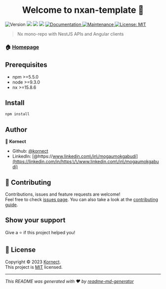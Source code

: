 <h1 align="center">Welcome to nxan-template 👋</h1>
<p>
  <img alt="Version" src="https://img.shields.io/badge/version-0.0.1-blue.svg?cacheSeconds=2592000" />
  <img src="https://img.shields.io/badge/npm-%3E%3D5.5.0-blue.svg" />
  <img src="https://img.shields.io/badge/node-%3E%3D9.3.0-blue.svg" />
  <img src="https://img.shields.io/badge/nx-%3E%3D15.8.6-blue.svg" />
  <a href="https://github.com/kornect/nxan-template#readme" target="_blank">
    <img alt="Documentation" src="https://img.shields.io/badge/documentation-yes-brightgreen.svg" />
  </a>
  <a href="https://github.com/kornect/nxan-template/graphs/commit-activity" target="_blank">
    <img alt="Maintenance" src="https://img.shields.io/badge/Maintained%3F-yes-green.svg" />
  </a>
  <a href="https://github.com/kornect/nxan-template/blob/master/LICENSE" target="_blank">
    <img alt="License: MIT" src="https://img.shields.io/github/license/kornect/nxan-template" />
  </a>
</p>

> Nx mono-repo with NestJS APIs and Angular clients 

<!--
*** Thanks for checking out the Best-README-Template. If you have a suggestion
*** that would make this better, please fork the repo and create a pull request
*** or simply open an issue with the tag "enhancement".
*** Don't forget to give the project a star!
*** Thanks again! Now go create something AMAZING! :D
-->


### 🏠 [Homepage](https://github.com/kornect/nxan-template#readme)

## Prerequisites

- npm >=5.5.0
- node >=9.3.0
- nx >=15.8.6

## Install

```sh
npm install
```

## Author

👤 **Kornect**

* Github: [@kornect](https://github.com/kornect)
* LinkedIn: [@https:\/\/www.linkedin.com\/in\/mogaumokgabudi](https://linkedin.com/in/https:\/\/www.linkedin.com\/in\/mogaumokgabudi)

## 🤝 Contributing

Contributions, issues and feature requests are welcome!<br />Feel free to check [issues page](https://github.com/kornect/nxan-template/issues). You can also take a look at the [contributing guide](https://github.com/kornect/nxan-template/blob/master/CONTRIBUTING.md).

## Show your support

Give a ⭐️ if this project helped you!

## 📝 License

Copyright © 2023 [Kornect](https://github.com/kornect).<br />
This project is [MIT](https://github.com/kornect/nxan-template/blob/master/LICENSE) licensed.

***
_This README was generated with ❤️ by [readme-md-generator](https://github.com/kefranabg/readme-md-generator)_

